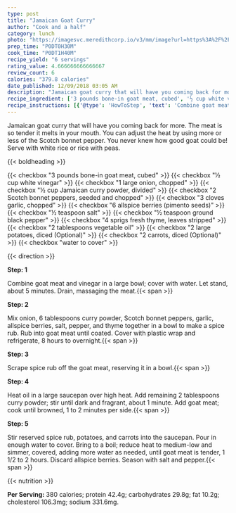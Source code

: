 ```yaml
---
type: post
title: "Jamaican Goat Curry"
author: "Cook and a half"
category: lunch
photo: "https://imagesvc.meredithcorp.io/v3/mm/image?url=https%3A%2F%2Fimages.media-allrecipes.com%2Fuserphotos%2F7140124.jpg"
prep_time: "P0DT0H30M"
cook_time: "P0DT1H40M"
recipe_yield: "6 servings"
rating_value: 4.666666666666667
review_count: 6
calories: "379.8 calories"
date_published: 12/09/2018 03:05 AM
description: "Jamaican goat curry that will have you coming back for more. The meat is so tender it melts in your mouth. You can adjust the heat by using more or less of the Scotch bonnet pepper. You never knew how good goat could be! Serve with white rice or rice with peas."
recipe_ingredient: ['3 pounds bone-in goat meat, cubed', '½ cup white vinegar', '1 large onion, chopped', '½ cup Jamaican curry powder, divided', '2 Scotch bonnet peppers, seeded and chopped', '3 cloves garlic, chopped', '6 allspice berries (pimento seeds)', '½ teaspoon salt', '½ teaspoon ground black pepper', '4 sprigs fresh thyme, leaves stripped', '2 tablespoons vegetable oil', '2 large potatoes, diced', '2 carrots, diced', 'water to cover']
recipe_instructions: [{'@type': 'HowToStep', 'text': 'Combine goat meat and vinegar in a large bowl; cover with water. Let stand, about 5 minutes. Drain, massaging the meat.\n'}, {'@type': 'HowToStep', 'text': 'Mix onion, 6 tablespoons curry powder, Scotch bonnet peppers, garlic, allspice berries, salt, pepper, and thyme together in a bowl to make a spice rub. Rub into goat meat until coated. Cover with plastic wrap and refrigerate, 8 hours to overnight.\n'}, {'@type': 'HowToStep', 'text': 'Scrape spice rub off the goat meat, reserving it in a bowl.\n'}, {'@type': 'HowToStep', 'text': 'Heat oil in a large saucepan over high heat. Add remaining 2 tablespoons curry powder; stir until dark and fragrant, about 1 minute. Add goat meat; cook until browned, 1 to 2 minutes per side.\n'}, {'@type': 'HowToStep', 'text': 'Stir reserved spice rub, potatoes, and carrots into the saucepan. Pour in enough water to cover. Bring to a boil; reduce heat to medium-low and simmer, covered, adding more water as needed, until goat meat is tender, 1 1/2 to 2 hours. Discard allspice berries. Season with salt and pepper.\n'}]
---
```


Jamaican goat curry that will have you coming back for more. The meat is so tender it melts in your mouth. You can adjust the heat by using more or less of the Scotch bonnet pepper. You never knew how good goat could be! Serve with white rice or rice with peas. 

{{< boldheading >}}

{{< checkbox "3 pounds bone-in goat meat, cubed" >}}
{{< checkbox "½ cup white vinegar" >}}
{{< checkbox "1 large onion, chopped" >}}
{{< checkbox "½ cup Jamaican curry powder, divided" >}}
{{< checkbox "2  Scotch bonnet peppers, seeded and chopped" >}}
{{< checkbox "3 cloves garlic, chopped" >}}
{{< checkbox "6  allspice berries (pimento seeds)" >}}
{{< checkbox "½ teaspoon salt" >}}
{{< checkbox "½ teaspoon ground black pepper" >}}
{{< checkbox "4 sprigs fresh thyme, leaves stripped" >}}
{{< checkbox "2 tablespoons vegetable oil" >}}
{{< checkbox "2 large potatoes, diced  (Optional)" >}}
{{< checkbox "2  carrots, diced  (Optional)" >}}
{{< checkbox "water to cover" >}}


{{< direction >}}

**Step: 1**

Combine goat meat and vinegar in a large bowl; cover with water. Let stand, about 5 minutes. Drain, massaging the meat.{{< span >}}

**Step: 2**

Mix onion, 6 tablespoons curry powder, Scotch bonnet peppers, garlic, allspice berries, salt, pepper, and thyme together in a bowl to make a spice rub. Rub into goat meat until coated. Cover with plastic wrap and refrigerate, 8 hours to overnight.{{< span >}}

**Step: 3**

Scrape spice rub off the goat meat, reserving it in a bowl.{{< span >}}

**Step: 4**

Heat oil in a large saucepan over high heat. Add remaining 2 tablespoons curry powder; stir until dark and fragrant, about 1 minute. Add goat meat; cook until browned, 1 to 2 minutes per side.{{< span >}}

**Step: 5**

Stir reserved spice rub, potatoes, and carrots into the saucepan. Pour in enough water to cover. Bring to a boil; reduce heat to medium-low and simmer, covered, adding more water as needed, until goat meat is tender, 1 1/2 to 2 hours. Discard allspice berries. Season with salt and pepper.{{< span >}}

{{< nutrition >}}

**Per Serving:** 380 calories; protein 42.4g; carbohydrates 29.8g; fat 10.2g; cholesterol 106.3mg; sodium 331.6mg.